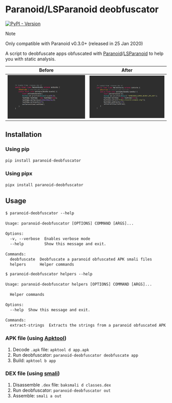 # Paranoid/LSParanoid deobfuscator

[![PyPI - Version](https://img.shields.io/pypi/v/paranoid-deobfuscator)](https://pypi.org/project/paranoid-deobfuscator)

<!--
> [!WARNING]
> Currently not working on Windows. Please use WSL or a Linux VM. See [#14](https://github.com/giacomoferretti/paranoid-deobfuscator/issues/14).
-->
> [!NOTE]
> Only compatible with Paranoid v0.3.0+ (released in 25 Jan 2020)
>

A script to deobfuscate apps obfuscated with [Paranoid]/[LSParanoid] to help you with static analysis.

|            Before             |            After            |
| :---------------------------: | :-------------------------: |
| ![Before](.github/assets/before.png) | ![After](.github/assets/after.png) |

## Installation

### Using pip

`pip install paranoid-deobfuscator`

### Using pipx

`pipx install paranoid-deobfuscator`

<!-- ### Manual

1. `git clone https://github.com/giacomoferretti/paranoid-deobfuscator`
2. `cd paranoid-deobfuscator`
3. `pip install .` -->

## Usage


```text
$ paranoid-deobfuscator --help

Usage: paranoid-deobfuscator [OPTIONS] COMMAND [ARGS]...

Options:
  -v, --verbose  Enables verbose mode
  --help         Show this message and exit.

Commands:
  deobfuscate  Deobfuscate a paranoid obfuscated APK smali files
  helpers      Helper commands
```

```text
$ paranoid-deobfuscator helpers --help

Usage: paranoid-deobfuscator helpers [OPTIONS] COMMAND [ARGS]...

  Helper commands

Options:
  --help  Show this message and exit.

Commands:
  extract-strings  Extracts the strings from a paranoid obfuscated APK
```

### APK file (using [Apktool])

1. Decode `.apk` file: `apktool d app.apk`
2. Run deobfuscator: `paranoid-deobfuscator deobfuscate app` <!-- `paranoid-deobfuscator app` (or `python -m paranoid_deobfuscator app`) -->
3. Build: `apktool b app`
<!-- 4. Enjoy your deobfuscated apk! -->

### DEX file (using [smali])

1. Disassemble `.dex` file: `baksmali d classes.dex`
2. Run deobfuscator: `paranoid-deobfuscator out` <!-- `paranoid-deobfuscator out` (or `python -m paranoid_deobfuscator out`) -->
3. Assemble: `smali a out`
<!-- 4. Enjoy your deobfuscated dex! -->

[paranoid]: https://github.com/MichaelRocks/paranoid
[lsparanoid]: https://github.com/LSPosed/LSParanoid
[apktool]: https://github.com/iBotPeaches/Apktool
[smali]: https://github.com/google/smali
